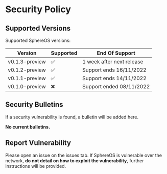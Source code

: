 # Security Policy

## Supported Versions

Supported SphereOS versions:

| Version          | Supported          | End Of Support             |
| ---------------- | ------------------ | -------------------------- |
| v0.1.3-preview   | :white_check_mark: | 1 week after next release  |
| v0.1.2-preview   | :white_check_mark: | Support ends 16/11/2022    |
| v0.1.1-preview   | :white_check_mark: | Support ends 14/11/2022    |
| v0.1.0-preview   | ❌                 | Support ended 08/11/2022   |

## Security Bulletins
If a security vulnerability is found, a bulletin will be added here.

**No current bulletins.**

## Report Vulnerability
Please open an issue on the issues tab. If SphereOS is vulnerable over the network, **do not detail on how to exploit the vulnerability**, further instructions will be provided.
